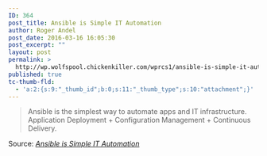 ```yaml
---
ID: 364
post_title: Ansible is Simple IT Automation
author: Roger Andel
post_date: 2016-03-16 16:05:30
post_excerpt: ""
layout: post
permalink: >
  http://wp.wolfspool.chickenkiller.com/wprcs1/ansible-is-simple-it-automation/
published: true
tc-thumb-fld:
  - 'a:2:{s:9:"_thumb_id";b:0;s:11:"_thumb_type";s:10:"attachment";}'
---
```

<blockquote><a href="https://www.ansible.com/"><img class="alignnone size-full" src="//www.ansible.com/hubfs/-2015-template-assets/images/home/watch-video-screen.png?t=1458071360220" alt="" /></a>Ansible is the simplest way to automate apps and IT infrastructure. Application Deployment + Configuration Management + Continuous Delivery.</blockquote>
Source: <em><a href="https://www.ansible.com">Ansible is Simple IT Automation</a></em>